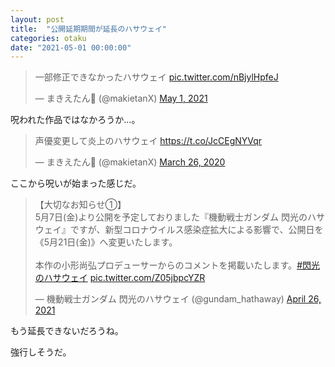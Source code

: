 ```yaml
---
layout: post
title:  "公開延期期間が延長のハサウェイ"
categories: otaku
date: "2021-05-01 00:00:00"
---
```


<blockquote class="twitter-tweet tw-align-center"><p lang="ja" dir="ltr">一部修正できなかったハサウェイ <a href="https://t.co/nBjylHpfeJ">pic.twitter.com/nBjylHpfeJ</a></p>&mdash; まきえたん🥦 (@makietanX) <a href="https://twitter.com/makietanX/status/1388434937221566470?ref_src=twsrc%5Etfw">May 1, 2021</a></blockquote> <script async src="https://platform.twitter.com/widgets.js" charset="utf-8"></script>

呪われた作品ではなかろうか...。

<blockquote class="twitter-tweet tw-align-center"><p lang="ja" dir="ltr">声優変更して炎上のハサウェイ <a href="https://t.co/JcCEgNYVqr">https://t.co/JcCEgNYVqr</a></p>&mdash; まきえたん🥦 (@makietanX) <a href="https://twitter.com/makietanX/status/1243100594002264064?ref_src=twsrc%5Etfw">March 26, 2020</a></blockquote> <script async src="https://platform.twitter.com/widgets.js" charset="utf-8"></script>

ここから呪いが始まった感じだ。

<blockquote class="twitter-tweet tw-align-center"><p lang="ja" dir="ltr">【大切なお知らせ①】<br>5月7日(金)より公開を予定しておりました『機動戦士ガンダム 閃光のハサウェイ』ですが、新型コロナウイルス感染症拡大による影響で、公開日を《5月21日(金)》へ変更いたします。<br><br>本作の小形尚弘プロデューサーからのコメントを掲載いたします。<a href="https://twitter.com/hashtag/%E9%96%83%E5%85%89%E3%81%AE%E3%83%8F%E3%82%B5%E3%82%A6%E3%82%A7%E3%82%A4?src=hash&amp;ref_src=twsrc%5Etfw">#閃光のハサウェイ</a> <a href="https://t.co/Z05jbpcYZR">pic.twitter.com/Z05jbpcYZR</a></p>&mdash; 機動戦士ガンダム 閃光のハサウェイ (@gundam_hathaway) <a href="https://twitter.com/gundam_hathaway/status/1386611366971068419?ref_src=twsrc%5Etfw">April 26, 2021</a></blockquote> <script async src="https://platform.twitter.com/widgets.js" charset="utf-8"></script>

もう延長できないだろうね。

強行しそうだ。
